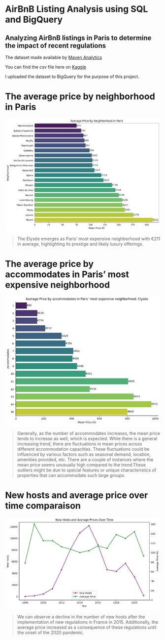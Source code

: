 # AirBnB Listing Analysis using SQL and BigQuery

## Analyzing AirBnB listings in Paris to determine the impact of recent regulations

The dataset made available by [Maven Analytics](https://app.mavenanalytics.io/)

You can find the csv file here on [Kaggle](https://www.kaggle.com/datasets/toufikbhm/airbnb-listings-and-reviews)

I uploaded the dataset to BigQuery for the purpose of this project.


# The average price by neighborhood in Paris

![alt text](image-1.png)

> The Elysée emerges as Paris’ most expensive neighborhood with €211 in average, highlighting its prestige and likely luxury offerings.

# The average price by accommodates in Paris’ most expensive neighborhood

![alt text](image-2.png)

> Generally, as the number of accommodates increases, the mean price tends to increase as well, which is expected.
> While there is a general increasing trend, there are fluctuations in mean prices across different accommodation capacities. These fluctuations could be influenced by various factors such as seasonal demand, location, amenities provided, etc.
> There are a couple of instances where the mean price seems unusually high compared to the trend.These outliers might be due to special features or unique characteristics of properties that can accommodate such large groups.

# New hosts and average price over time comparaison

![alt text](image-3.png)

> We can observe a decline in the number of new hosts after the implementation of new regulations in France in 2015. Additionally, the average price increased as a consequence of these regulations until the onset of the 2020 pandemic.